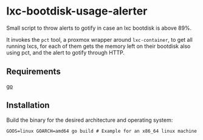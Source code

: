 # lxc-bootdisk-usage-alerter

Small script to throw alerts to gotify in case an lxc bootdisk is above 89%.

It invokes the `pct` tool, a proxmox wrapper around `lxc-container`, to get all running lxcs, for each of them gets the memory left
on their bootdisk also using pct, and the alert to gotify through HTTP.

## Requirements

[go](https://go.dev/doc/install)

## Installation

Build the binary for the desired architecture and operating system:
```
GOOS=linux GOARCH=amd64 go build # Example for an x86_64 linux machine
```
